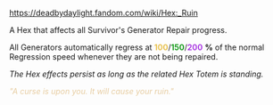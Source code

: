 https://deadbydaylight.fandom.com/wiki/Hex:_Ruin

<p>A Hex that affects all Survivor's Generator Repair progress.
<p>All Generators  automatically regress at <span class="clr" style="color: #e8c252;"><b>100</b></span>/<span class="clr" style="color: #199b1e;"><b>150</b></span>/<span class="clr" style="color: #ac3ee3;"><b>200</b></span> <b>%</b> of the normal Regression speed whenever they are not being repaired.
</p><p><i>The Hex effects persist as long as the related Hex Totem  is standing.</i>
</p><p><i><span class="clr clr9" style="color: #e7cda2 ;">"A curse is upon you. It will cause your ruin."</span></i>
</p>
</p>